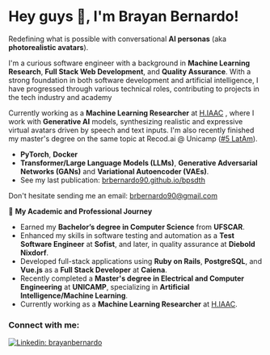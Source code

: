 # Hey guys 👋, I'm Brayan Bernardo!

Redefining what is possible with conversational **AI personas** (aka **photorealistic avatars**).

I'm a curious software engineer with a background in **Machine Learning Research**, **Full Stack Web Development**, and **Quality Assurance**. With a strong foundation in both software development and artificial intelligence, I have progressed through various technical roles, contributing to projects in the tech industry and academy

Currently working as a **Machine Learning Researcher** at [H.IAAC](https://hiaac.unicamp.br/) , where I work with **Generative AI** models, synthesizing realistic and expressive virtual avatars driven by speech and text inputs. I'm also recently finished my master's degree on the same topic at Recod.ai @ Unicamp ([#5 LatAm](https://www.topuniversities.com/universities/universidade-estadual-de-campinas-unicamp)).

-  **PyTorch**, **Docker**  
-  **Transformer/Large Language Models (LLMs)**, **Generative Adversarial Networks (GANs)** and **Variational Autoencoder (VAEs)**.
- See my last publication: [brbernardo90.github.io/bpsdth](https://brbernardo90.github.io/bpsdth/)

Don't hesitate sending me an email: [brbernardo90@gmail.com](mailto:brbernardo90@gmail.com)

🌱 **My Academic and Professional Journey**

- Earned my **Bachelor’s degree in Computer Science** from **UFSCAR**.
- Enhanced my skills in software testing and automation as a **Test Software Engineer** at **Sofist**, and later, in quality assurance at **Diebold Nixdorf**.
- Developed full-stack applications using **Ruby on Rails**, **PostgreSQL**, and **Vue.js** as a **Full Stack Developer** at **Caiena**.
- Recently completed a **Master's degree in Electrical and Computer Engineering** at **UNICAMP**, specializing in **Artificial Intelligence/Machine Learning**.
- Currently working as a **Machine Learning Researcher** at [H.IAAC](https://hiaac.unicamp.br/).

### Connect with me:



[![Linkedin: brayanbernardo](https://img.shields.io/badge/-brayanbernardo-blue?style=flat-square&logo=Linkedin&logoColor=white&link=https://www.linkedin.com/in/brayan-bernardo/)](https://www.linkedin.com/in/brayan-bernardo/)
